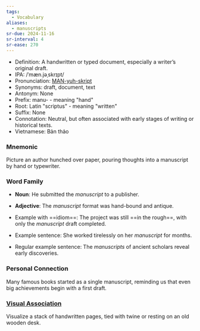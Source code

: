 ```yaml
---
tags:
  - Vocabulary
aliases:
  - manuscripts
sr-due: 2024-11-16
sr-interval: 4
sr-ease: 270
---
```


- Definition: A handwritten or typed document, especially a writer’s original draft.
- IPA: /ˈmæn.jəˌskrɪpt/
- Pronunciation: [MAN-yuh-skript](https://www.google.com/search?q=how+to+pronounce+manuscript)
- Synonyms: draft, document, text
- Antonym: None
- Prefix: manu- - meaning "hand"
- Root: Latin "scriptus" - meaning "written"
- Suffix: None
- Connotation: Neutral, but often associated with early stages of writing or historical texts.
- Vietnamese: Bản thảo

### Mnemonic

Picture an author hunched over paper, pouring thoughts into a manuscript by hand or typewriter.

### Word Family

- **Noun**: He submitted the *manuscript* to a publisher.
- **Adjective**: The *manuscript* format was hand-bound and antique.

- Example with ==idiom==: The project was still ==in the rough==, with only the *manuscript* draft completed.
- Example sentence: She worked tirelessly on her *manuscript* for months.
- Regular example sentence: The *manuscripts* of ancient scholars reveal early discoveries.

### Personal Connection

Many famous books started as a single manuscript, reminding us that even big achievements begin with a first draft.

### [Visual Association](https://www.google.com/search?tbm=isch&q=manuscript)

Visualize a stack of handwritten pages, tied with twine or resting on an old wooden desk.

